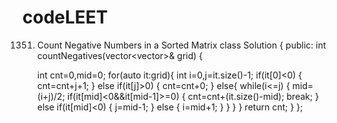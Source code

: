 # codeLEET
1351. Count Negative Numbers in a Sorted Matrix
class Solution {
public:
    int countNegatives(vector<vector<int>>& grid) {
        
        int cnt=0,mid=0;
        for(auto it:grid){
            int i=0,j=it.size()-1;
            if(it[0]<0)
            {
                cnt=cnt+j+1;
            }
            else if(it[j]>0)
            {
                cnt=cnt+0;
            }
            else{
                while(i<=j)
                {
                    mid=(i+j)/2;
                    if(it[mid]<0&&it[mid-1]>=0)
                    {
                        cnt=cnt+(it.size()-mid);
                        break;
                    }
                    else if(it[mid]<0)
                    {
                        j=mid-1;
                    }
                    else
                    {
                        i=mid+1;
                    }
                }
            }
        }
        return cnt;
    }
};
